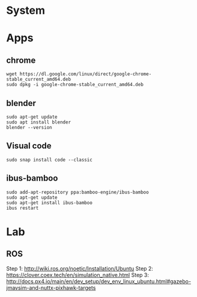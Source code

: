 # System


# Apps
## chrome
```
wget https://dl.google.com/linux/direct/google-chrome-stable_current_amd64.deb
sudo dpkg -i google-chrome-stable_current_amd64.deb
```
## blender
```
sudo apt-get update
sudo apt install blender
blender --version
```
## Visual code
```
sudo snap install code --classic
```
## ibus-bamboo
```
sudo add-apt-repository ppa:bamboo-engine/ibus-bamboo
sudo apt-get update
sudo apt-get install ibus-bamboo
ibus restart
```

# Lab
## ROS
Step 1: http://wiki.ros.org/noetic/Installation/Ubuntu
Step 2: https://clover.coex.tech/en/simulation_native.html
Step 3: http://docs.px4.io/main/en/dev_setup/dev_env_linux_ubuntu.html#gazebo-jmavsim-and-nuttx-pixhawk-targets
